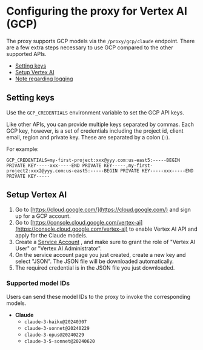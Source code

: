 # Configuring the proxy for Vertex AI (GCP)

The proxy supports GCP models via the `/proxy/gcp/claude` endpoint. There are a few extra steps necessary to use GCP compared to the other supported APIs.

- [Setting keys](#setting-keys)
- [Setup Vertex AI](#setup-vertex-ai)
- [Note regarding logging](#note-regarding-logging)

## Setting keys

Use the `GCP_CREDENTIALS` environment variable to set the GCP API keys.

Like other APIs, you can provide multiple keys separated by commas. Each GCP key, however, is a set of credentials including the project id, client email, region and private key. These are separated by a colon (`:`).

For example:

```
GCP_CREDENTIALS=my-first-project:xxx@yyy.com:us-east5:-----BEGIN PRIVATE KEY-----xxx-----END PRIVATE KEY-----,my-first-project2:xxx2@yyy.com:us-east5:-----BEGIN PRIVATE KEY-----xxx-----END PRIVATE KEY-----
```

## Setup Vertex AI
1. Go to [https://cloud.google.com/](https://cloud.google.com/) and sign up for a GCP account.
2. Go to [https://console.cloud.google.com/vertex-ai](https://console.cloud.google.com/vertex-ai) to enable Vertex AI API and apply for the Claude models.
3. Create a [Service Account](https://console.cloud.google.com/projectselector/iam-admin/serviceaccounts/create?walkthrough_id=iam--create-service-account#step_index=1) , and make sure to grant the role of "Vertex AI User" or "Vertex AI Administrator".
4. On the service account page you just created, create a new key and select "JSON". The JSON file will be downloaded automatically.
5. The required credential is in the JSON file you just downloaded.

### Supported model IDs
Users can send these model IDs to the proxy to invoke the corresponding models.
- **Claude**
  - `claude-3-haiku@20240307`
  - `claude-3-sonnet@20240229`
  - `claude-3-opus@20240229`
  - `claude-3-5-sonnet@20240620`